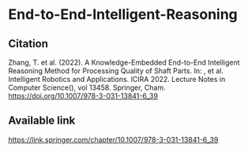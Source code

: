# End-to-End-Intelligent-Reasoning

## Citation
Zhang, T. et al. (2022). A Knowledge-Embedded End-to-End Intelligent Reasoning Method for Processing Quality of Shaft Parts. In: , et al. Intelligent Robotics and Applications. ICIRA 2022. Lecture Notes in Computer Science(), vol 13458. Springer, Cham. https://doi.org/10.1007/978-3-031-13841-6_39

## Available link
https://link.springer.com/chapter/10.1007/978-3-031-13841-6_39

